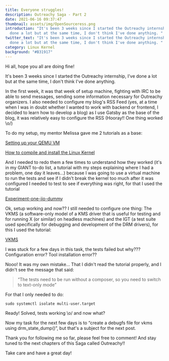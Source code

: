 ```yaml
---
title: Everyone struggles!
description: Outreachy Saga - Part 2
date: 2021-06-16 09:37:47
thumbnail: assets/img/OpenSourceress.png
introduction: "It's been 3 weeks since I started the Outreachy internship, I've
  done a lot but at the same time, I don't think I've done anything. "
twitter_text: "It's been 3 weeks since I started the Outreachy internship, I've
  done a lot but at the same time, I don't think I've done anything. "
category: Linux Kernel
background: "#B31917"
---
```

Hi all, hope you all are doing fine! 

It's been 3 weeks since I started the Outreachy internship, I've done a lot but at the same time, I don't think I've done anything. 

In the first week, it was that week of setup machine, fighting with IRC to be able to send messages, sending some information necessary for Outreachy organizers. I also needed to configure my blog's RSS Feed (yes, at a time when I was in doubt whether I wanted to work with backend or frontend, I decided to learn how to develop a blog) as I use Gatsby as the base of the blog, it was relatively easy to configure the RSS (Hooray!! One thing worked \o/) 

To do my setup, my mentor Melissa gave me 2 tutorials as a base: 

[Setting up your QEMU VM](https://flusp.ime.usp.br/others/use-qemu-to-play-with-linux/)

[How to compile and install the Linux Kernel](https://flusp.ime.usp.br/others/Kernel-compilation-and-installation/)

And I needed to redo them a few times to understand how they worked (it's in my GIANT to-do list, a tutorial with my steps explaining where I had a problem, one day it leaves...) because I was going to use a virtual machine to run the tests and see if I didn't break the kernel too much after it was configured I needed to test to see if everything was right, for that I used the tutorial 

[Experiment-one-iio-dummy](https://flusp.ime.usp.br/iio/experiment-one-iio-dummy/)

Ok, setup working and now?? I still needed to configure one thing: The VKMS (a software-only model of a KMS driver that is useful for testing and for running X (or similar) on headless machines) and the IGT (a test suite used specifically for debugging and development of the DRM drivers), for this I used the tutorial: 

[VKMS](https://dri.freedesktop.org/docs/drm/gpu/vkms.html#todo)  

I was stuck for a few days in this task, the tests failed but why??? Configuration error? Tool installation error?? 

Nooo! It was my own mistake... That I didn't read the tutorial properly, and I didn't see the message that said: 

> “The tests need to be run without a composer, so you need to switch to text-only mode” 

For that I only needed to do: 

```
sudo systemctl isolate multi-user.target 
```

Ready! Solved, tests working \o/ and now what? 

Now my task for the next few days is to “create a debugfs file for vkms using drm_state_dump()”, but that's a subject for the next post. 

Thank you for following me so far, please feel free to comment! And stay tuned to the next chapters of this Saga called Outreachy!! 

Take care and have a great day!